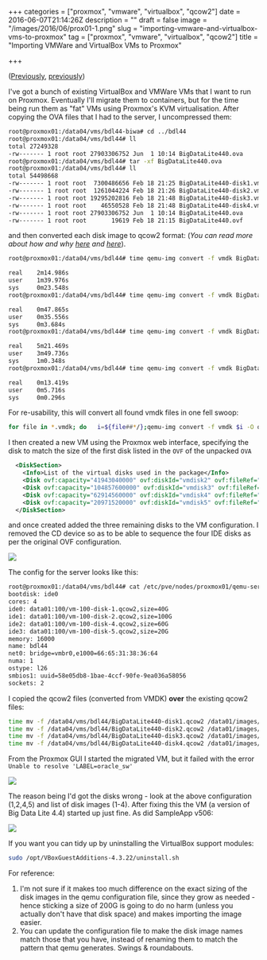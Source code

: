 +++
categories = ["proxmox", "vmware", "virtualbox", "qcow2"]
date = 2016-06-07T21:14:26Z
description = ""
draft = false
image = "/images/2016/06/prox01-1.png"
slug = "importing-vmware-and-virtualbox-vms-to-proxmox"
tag = ["proxmox", "vmware", "virtualbox", "qcow2"]
title = "Importing VMWare and VirtualBox VMs to Proxmox"

+++

([Previously](/2016/06/07/a-new-arrival/), [previously](/2016/06/07/commissioning-my-proxmox-server/))

I've got a bunch of existing VirtualBox and VMWare VMs that I want to run on Proxmox. Eventually I'll migrate them to containers, but for the time being run them as "fat" VMs using Proxmox's KVM virtualisation. After copying the OVA files that I had to the server, I uncompressed them:

```bash
root@proxmox01:/data04/vms/bdl44-biwa# cd ../bdl44
root@proxmox01:/data04/vms/bdl44# ll
total 27249328
-rw------- 1 root root 27903306752 Jun  1 10:14 BigDataLite440.ova
root@proxmox01:/data04/vms/bdl44# tar -xf BigDataLite440.ova
root@proxmox01:/data04/vms/bdl44# ll
total 54498668
-rw------- 1 root root  7300486656 Feb 18 21:25 BigDataLite440-disk1.vmdk
-rw------- 1 root root  1261044224 Feb 18 21:26 BigDataLite440-disk2.vmdk
-rw------- 1 root root 19295202816 Feb 18 21:48 BigDataLite440-disk3.vmdk
-rw------- 1 root root    46550528 Feb 18 21:48 BigDataLite440-disk4.vmdk
-rw------- 1 root root 27903306752 Jun  1 10:14 BigDataLite440.ova
-rw------- 1 root root       19619 Feb 18 21:15 BigDataLite440.ovf
```

and then converted each disk image to qcow2 format: 
(_You can read more about how and why [here](https://www.jamescoyle.net/how-to/1218-upload-ova-to-proxmox-kvm) and [here](https://pve.proxmox.com/wiki/Migration_of_servers_to_Proxmox_VE#VMware_to_Proxmox_VE_.28KVM.29)_).

```bash
root@proxmox01:/data04/vms/bdl44# time qemu-img convert -f vmdk BigDataLite440-disk1.vmdk -O qcow2 BigDataLite440-disk1.qcow2

real    2m14.986s
user    1m39.976s
sys     0m23.548s
root@proxmox01:/data04/vms/bdl44# time qemu-img convert -f vmdk BigDataLite440-disk2.vmdk -O qcow2 BigDataLite440-disk2.qcow2

real    0m47.865s
user    0m35.556s
sys     0m3.684s
root@proxmox01:/data04/vms/bdl44# time qemu-img convert -f vmdk BigDataLite440-disk3.vmdk -O qcow2 BigDataLite440-disk3.qcow2

real    5m21.469s
user    3m49.736s
sys     1m0.348s
root@proxmox01:/data04/vms/bdl44# time qemu-img convert -f vmdk BigDataLite440-disk4.vmdk -O qcow2 BigDataLite440-disk4.qcow2

real    0m13.419s
user    0m5.716s
sys     0m0.296s
```

For re-usability, this will convert all found vmdk files in one fell swoop: 

```bash
for file in *.vmdk; do   i=${file##*/};qemu-img convert -f vmdk $i -O qcow2 $(echo $i |sed 's/vmdk/qcow2/g'); done
```


I then created a new VM using the Proxmox web interface, specifying the disk to match the size of the first disk listed in the `OVF` of the unpacked `OVA`

```xml
  <DiskSection>
    <Info>List of the virtual disks used in the package</Info>
    <Disk ovf:capacity="41943040000" ovf:diskId="vmdisk2" ovf:fileRef="file1" ovf:format="http://www.vmware.com/interfaces/specifications/vmdk.html#streamOptimized" vbox:uuid="150dbbe8-0c88-48d0-9fcf-e80d7d7d4c2f"/>
    <Disk ovf:capacity="104857600000" ovf:diskId="vmdisk3" ovf:fileRef="file2" ovf:format="http://www.vmware.com/interfaces/specifications/vmdk.html#streamOptimized" vbox:uuid="64101bef-46af-4e89-8c02-0e6315d6be41"/>
    <Disk ovf:capacity="62914560000" ovf:diskId="vmdisk4" ovf:fileRef="file3" ovf:format="http://www.vmware.com/interfaces/specifications/vmdk.html#streamOptimized" vbox:uuid="d7fae10b-aac3-4675-b295-6a5ab9db3e7f"/>
    <Disk ovf:capacity="20971520000" ovf:diskId="vmdisk5" ovf:fileRef="file4" ovf:format="http://www.vmware.com/interfaces/specifications/vmdk.html#streamOptimized" vbox:uuid="e29ccf7f-69f1-4338-ac2d-909344d74f75"/>
  </DiskSection>
```

and once created added the three remaining disks to the VM configuration. I removed the CD device so as to be able to sequence the four IDE disks as per the original OVF configuration.

![](/images/2016/06/prox01.png)

The config for the server looks like this:

```bash
root@proxmox01:/data04/vms/bdl44# cat /etc/pve/nodes/proxmox01/qemu-server/100.conf
bootdisk: ide0
cores: 4
ide0: data01:100/vm-100-disk-1.qcow2,size=40G
ide1: data01:100/vm-100-disk-2.qcow2,size=100G
ide2: data01:100/vm-100-disk-4.qcow2,size=60G
ide3: data01:100/vm-100-disk-5.qcow2,size=20G
memory: 16000
name: bdl44
net0: bridge=vmbr0,e1000=66:65:31:38:36:64
numa: 1
ostype: l26
smbios1: uuid=58e05db8-1bae-4ccf-90fe-9ea036a58056
sockets: 2
```

I copied the qcow2 files (converted from VMDK) **over** the existing qcow2 files:

```bash
time mv -f /data04/vms/bdl44/BigDataLite440-disk1.qcow2 /data01/images/100/vm-100-disk-1.qcow2
time mv -f /data04/vms/bdl44/BigDataLite440-disk2.qcow2 /data01/images/100/vm-100-disk-2.qcow2
time mv -f /data04/vms/bdl44/BigDataLite440-disk3.qcow2 /data01/images/100/vm-100-disk-3.qcow2
time mv -f /data04/vms/bdl44/BigDataLite440-disk4.qcow2 /data01/images/100/vm-100-disk-4.qcow2
```

From the Proxmox GUI I started the migrated VM, but it failed with the error `Unable to resolve 'LABEL=oracle_sw'`

![](/images/2016/06/prox02.png)

The reason being I'd got the disks wrong - look at the above configuration (1,2,4,5) and list of disk images (1-4). After fixing this the VM (a version of Big Data Lite 4.4) started up just fine. As did SampleApp v506:

![](/images/2016/06/prox03.png)

If you want you can tidy up by uninstalling the VirtualBox support modules:

```bash
sudo /opt/VBoxGuestAdditions-4.3.22/uninstall.sh
```

For reference: 

1.  I'm not sure if it makes too much difference on the exact sizing of the disk images in the qemu configuration file, since they grow as needed - hence sticking a size of 200G is going to do no harm (unless you actually don't have that disk space) and makes importing the image easier. 
2. You can update the configuration file to make the disk image names match those that you have, instead of renaming them to match the pattern that qemu generates. Swings & roundabouts.
